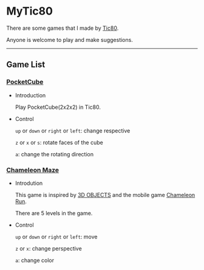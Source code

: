 # MyTic80
There are some games that I made by [Tic80](https://tic80.com). 

Anyone is welcome to play and make suggestions.

---

## Game List

### [PocketCube](https://tic80.com/play?cart=1741)
* Introduction

  Play PocketCube(2x2x2) in Tic80.

* Control


  `up` or `down` or `right` or `left`: change respective

  `z` or `x` or `s`: rotate faces of the cube

  `a`: change the rotating direction

### [Chameleon Maze](https://tic80.com/play?cart=2027)
* Introdution

  This game is inspired by [3D OBJECTS](https://tic80.com/play?cart=1760) and the mobile game [Chameleon Run](https://en.wikipedia.org/wiki/Chameleon_Run).

  There are 5 levels in the game.

* Control

  `up` or `down` or `right` or `left`: move

  `z` or `x`: change perspective

  `a`: change color
